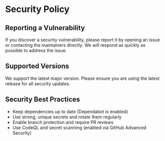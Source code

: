 # Security Policy

## Reporting a Vulnerability

If you discover a security vulnerability, please report it by opening an issue or contacting the maintainers directly. We will respond as quickly as possible to address the issue.

## Supported Versions

We support the latest major version. Please ensure you are using the latest release for all security updates.

## Security Best Practices
- Keep dependencies up to date (Dependabot is enabled)
- Use strong, unique secrets and rotate them regularly
- Enable branch protection and require PR reviews
- Use CodeQL and secret scanning (enabled via GitHub Advanced Security)
